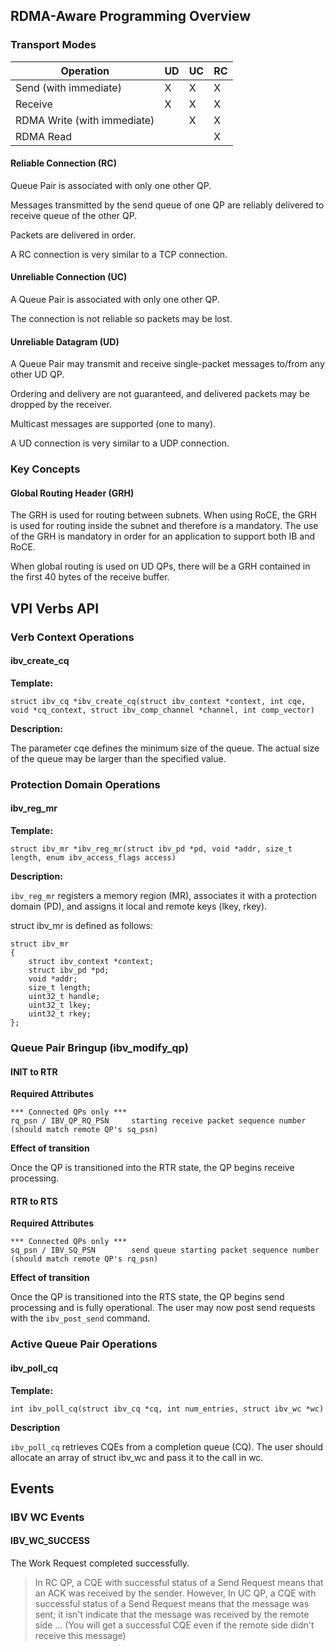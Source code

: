## RDMA-Aware Programming Overview
### Transport Modes

Operation | UD | UC | RC
------------ | ------------- | ------------- | -------------
Send (with immediate) | X | X | X
Receive | X | X | X
RDMA Write (with immediate) | | X | X
RDMA Read | | | X

#### Reliable Connection (RC)
Queue Pair is associated with only one other QP.

Messages transmitted by the send queue of one QP are reliably delivered to receive queue of the other QP.

Packets are delivered in order.

A RC connection is very similar to a TCP connection.

#### Unreliable Connection (UC)
A Queue Pair is associated with only one other QP.

The connection is not reliable so packets may be lost.

#### Unreliable Datagram (UD)
A Queue Pair may transmit and receive single-packet messages to/from any other UD QP.

Ordering and delivery are not guaranteed, and delivered packets may be dropped by the receiver.

Multicast messages are supported (one to many).

A UD connection is very similar to a UDP connection.

### Key Concepts
#### Global Routing Header (GRH)
The GRH is used for routing between subnets. When using RoCE, the GRH is used for routing inside the subnet and therefore is a mandatory. The use of the GRH is mandatory in order for an application to support both IB and RoCE.

When global routing is used on UD QPs, there will be a GRH contained in the first 40 bytes of the receive buffer.

## VPI Verbs API
### Verb Context Operations
#### ibv_create_cq
**Template:**

```
struct ibv_cq *ibv_create_cq(struct ibv_context *context, int cqe, void *cq_context, struct ibv_comp_channel *channel, int comp_vector)
```

**Description:**

The parameter cqe defines the minimum size of the queue. The actual size of the queue may be larger than the specified value.

### Protection Domain Operations
#### ibv_reg_mr
**Template:**

```
struct ibv_mr *ibv_reg_mr(struct ibv_pd *pd, void *addr, size_t length, enum ibv_access_flags access)
```

**Description:**

`ibv_reg_mr` registers a memory region (MR), associates it with a protection domain (PD), and assigns it local and remote keys (lkey, rkey).

struct ibv_mr is defined as follows:
```
struct ibv_mr
{
    struct ibv_context *context;
    struct ibv_pd *pd;
    void *addr;
    size_t length;
    uint32_t handle;
    uint32_t lkey;
    uint32_t rkey;
};
```

### Queue Pair Bringup (ibv_modify_qp)
#### INIT to RTR
**Required Attributes**

```
*** Connected QPs only ***
rq_psn / IBV_QP_RQ_PSN     starting receive packet sequence number (should match remote QP's sq_psn)
```

**Effect of transition**

Once the QP is transitioned into the RTR state, the QP begins receive processing.

#### RTR to RTS
**Required Attributes**

```
*** Connected QPs only ***
sq_psn / IBV_SQ_PSN        send queue starting packet sequence number (should match remote QP's rq_psn)
```

**Effect of transition**

Once the QP is transitioned into the RTS state, the QP begins send processing and is fully operational. The user may now post send requests with the `ibv_post_send` command.

### Active Queue Pair Operations
#### ibv_poll_cq
**Template:**

```
int ibv_poll_cq(struct ibv_cq *cq, int num_entries, struct ibv_wc *wc)
```

**Description**

`ibv_poll_cq` retrieves CQEs from a completion queue (CQ). The user should allocate an array of struct ibv_wc and pass it to the call in wc.

## Events
### IBV WC Events
#### IBV_WC_SUCCESS
The Work Request completed successfully.

> In RC QP, a CQE with successful status of a Send Request means that an ACK was received by the sender. However, In UC QP, a CQE with successful status of a Send Request means that the message was sent; it isn't indicate that the message was received by the remote side ... (You will get a successful CQE even if the remote side didn't receive this message)
